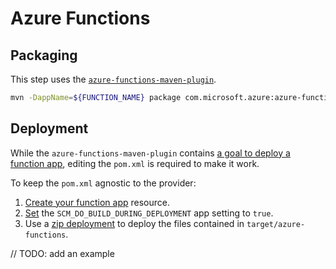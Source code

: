 # Azure Functions

## Packaging

This step uses the [`azure-functions-maven-plugin`](https://github.com/microsoft/azure-maven-plugins/tree/develop/azure-functions-maven-plugin).

```bash
mvn -DappName=${FUNCTION_NAME} package com.microsoft.azure:azure-functions-maven-plugin:package
```

## Deployment

While the `azure-functions-maven-plugin` contains [a goal to deploy a function app](https://docs.microsoft.com/en-us/azure/azure-functions/create-first-function-cli-java?tabs=bash%2Cazure-cli%2Cbrowser#deploy-the-function-project-to-azure), editing the `pom.xml` is required to make it work.

To keep the `pom.xml` agnostic to the provider:

1. [Create your function app](https://docs.microsoft.com/en-us/cli/azure/functionapp?view=azure-cli-latest#az-functionapp-create) resource.
2. [Set](https://docs.microsoft.com/en-us/azure/azure-functions/functions-how-to-use-azure-function-app-settings?tabs=azure-cli#settings) the `SCM_DO_BUILD_DURING_DEPLOYMENT` app setting to `true`.
3. Use a [zip deployment](https://docs.microsoft.com/en-us/azure/azure-functions/deployment-zip-push) to deploy the files contained in `target/azure-functions`.

// TODO: add an example
